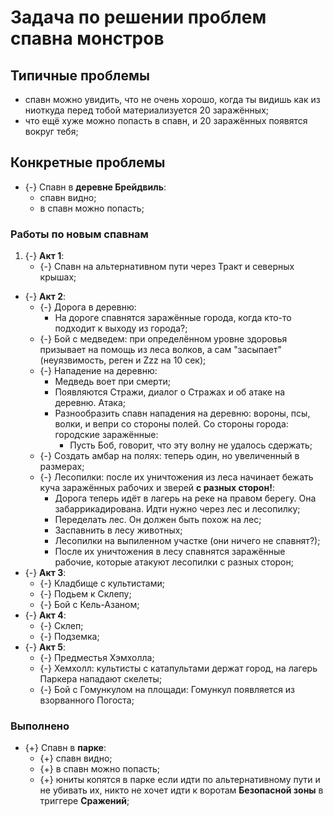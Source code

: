 # Задача по решении проблем спавна монстров

## Типичные проблемы

* спавн можно увидить, что не очень хорошо, когда ты видишь как из ниоткуда перед тобой материализуется 20 заражённых;
* что ещё хуже можно попасть в спавн, и 20 заражённых появятся вокруг тебя;

## Конкретные проблемы

* {-} Спавн в **деревне Брейдвиль**:
   * спавн видно;
   * в спавн можно попасть;

### Работы по новым спавнам

1. {-} **Акт 1**:
   * {-} Спавн на альтернативном пути через Тракт и северных крышах;
* {-} **Акт 2**:
   * {-} Дорога в деревню:
      * На дороге спавнятся заражённые города, когда кто-то подходит к выходу из города?;
   * {-} Бой с медведем: при определённом уровне здоровья призывает на помощь из леса волков, а сам "засыпает" (неуязвимость, реген и Zzz на 10 сек);
   * {-} Нападение на деревню:
      * Медведь воет при смерти;
      * Появляются Стражи, диалог о Стражах и об атаке на деревню. Атака;
      * Разнообразить спавн нападения на деревню: вороны, псы, волки, и вепри со стороны полей. Со стороны города: городские заражённые:
         * Пусть Боб, говорит, что эту волну не удалось сдержать;
   * {-} Создать амбар на полях: теперь один, но увеличенный в размерах;
   * {-} Лесопилки: после их уничтожения из леса начинает бежать куча заражённых рабочих и зверей **с разных сторон!**:
      * Дорога теперь идёт в лагерь на реке на правом берегу. Она забаррикадирована. Идти нужно через лес и лесопилку;
      * Переделать лес. Он должен быть похож на лес;
      * Заспавнить в лесу животных;
      * Лесопилки на выпиленном участке (они ничего не спавнят?);
      * После их уничтожения в лесу спавнятся заражённые рабочие, которые атакуют лесопилки с разных сторон;
* {-} **Акт 3**:
   * {-} Кладбище с культистами;
   * {-} Подьем к Склепу;
   * {-} Бой с Кель-Азаном;
* {-} **Акт 4**:
   * {-} Склеп;
   * {-} Подземка;
* {-} **Акт 5**:
   * {-} Предместья Хэмхолла;
   * {-} Хемхолл: культисты с катапультами держат город, на лагерь Паркера нападают скелеты;
   * {-} Бой с Гомункулом на площади: Гомункул появляется из взорванного Погоста;

### Выполнено

* {+} Спавн в **парке**:
   * {+} спавн видно;
   * {+} в спавн можно попасть;
   * {+} юниты копятся в парке если идти по альтернативному пути и не убивать их, никто не хочет идти к воротам **Безопасной зоны** в триггере **Сражений**;
